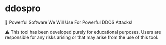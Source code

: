 # ddospro
🚀 Powerful Software We Will Use For Powerful DDOS Attacks!

⚠️ This tool has been developed purely for educational purposes. Users are responsible for any risks arising or that may arise from the use of this tool. 
